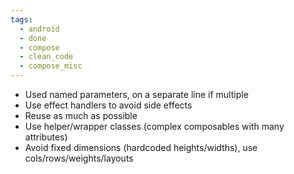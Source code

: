 ```yaml
---
tags:
  - android
  - done
  - compose
  - clean_code
  - compose_misc
---
```

- Used named parameters, on a separate line if multiple
- Use effect handlers to avoid side effects
- Reuse as much as possible
- Use helper/wrapper classes (complex composables with many attributes)
- Avoid fixed dimensions (hardcoded heights/widths), use cols/rows/weights/layouts